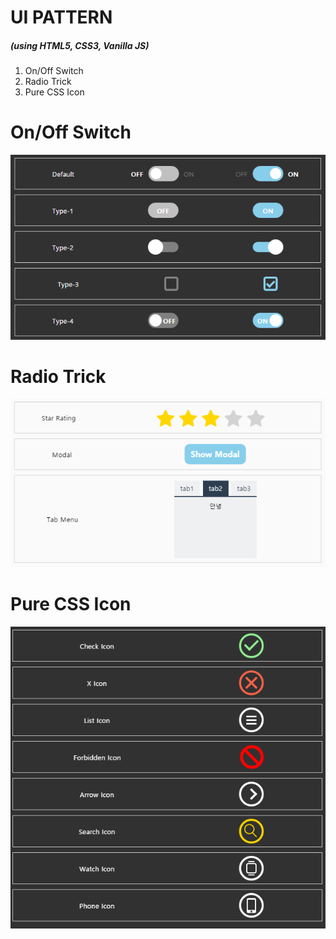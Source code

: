 
# UI PATTERN
##### (using HTML5, CSS3, Vanilla JS)

1. On/Off Switch
2. Radio Trick
3. Pure CSS Icon

# On/Off Switch
![On/Off Switch](https://github.com/ywnwalone/ui_repository/raw/master/doc/on_off_switch.PNG)

# Radio Trick
![Radio Trick](https://github.com/ywnwalone/ui_repository/raw/master/doc/radio_trick.PNG)

# Pure CSS Icon
![Pure Css Icon](https://github.com/ywnwalone/ui_repository/raw/master/doc/pure_css_icon.PNG)
